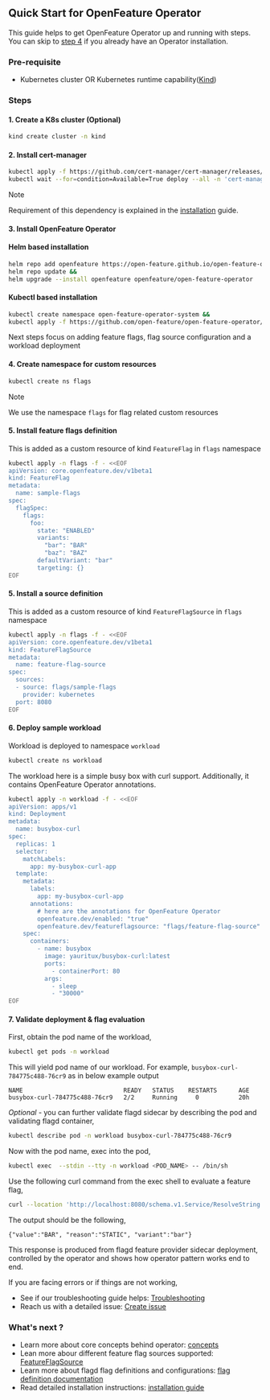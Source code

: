 ## Quick Start for OpenFeature Operator

This guide helps to get OpenFeature Operator up and running with steps. 
You can skip to [step 4](#4-create-namespace-for-custom-resources) if you already have an Operator installation.  

### Pre-requisite

- Kubernetes cluster OR Kubernetes runtime capability([Kind](https://kind.sigs.k8s.io/))

### Steps

#### 1. Create a K8s cluster (Optional)

```sh
kind create cluster -n kind
```

#### 2. Install cert-manager

```sh
kubectl apply -f https://github.com/cert-manager/cert-manager/releases/download/v1.14.3/cert-manager.yaml &&
kubectl wait --for=condition=Available=True deploy --all -n 'cert-manager'
```

> [!NOTE]
> Requirement of this dependency is explained in the [installation](./installation.md) guide.

#### 3. Install OpenFeature Operator

#### Helm based installation

```sh
helm repo add openfeature https://open-feature.github.io/open-feature-operator/ &&
helm repo update &&
helm upgrade --install openfeature openfeature/open-feature-operator
```

#### Kubectl based installation

<!-- x-release-please-start-version -->
```sh
kubectl create namespace open-feature-operator-system &&
kubectl apply -f https://github.com/open-feature/open-feature-operator/releases/download/v0.8.6/release.yaml
```
<!-- x-release-please-end -->

Next steps focus on adding feature flags, flag source configuration and a workload deployment

#### 4. Create namespace for custom resources

```sh
kubectl create ns flags
```

> [!NOTE]
> We use the namespace `flags` for flag related custom resources

#### 5. Install feature flags definition 

This is added as a custom resource of kind `FeatureFlag` in `flags` namespace

```sh
kubectl apply -n flags -f - <<EOF
apiVersion: core.openfeature.dev/v1beta1
kind: FeatureFlag
metadata:
  name: sample-flags
spec:
  flagSpec:
    flags:
      foo:
        state: "ENABLED"
        variants:
          "bar": "BAR"
          "baz": "BAZ"
        defaultVariant: "bar"
        targeting: {}
EOF
```

#### 5. Install a source definition

This is added as a custom resource of kind `FeatureFlagSource` in `flags` namespace

```sh
kubectl apply -n flags -f - <<EOF
apiVersion: core.openfeature.dev/v1beta1
kind: FeatureFlagSource
metadata:
  name: feature-flag-source
spec:
  sources:
  - source: flags/sample-flags
    provider: kubernetes
  port: 8080
EOF
```

#### 6. Deploy sample workload 

Workload is deployed to namespace `workload`

```sh
kubectl create ns workload
```

The workload here is a simple busy box with curl support. Additionally, it contains OpenFeature Operator annotations.

```sh
kubectl apply -n workload -f - <<EOF
apiVersion: apps/v1
kind: Deployment
metadata:
  name: busybox-curl
spec:
  replicas: 1
  selector:
    matchLabels:
      app: my-busybox-curl-app
  template:
    metadata:
      labels:
        app: my-busybox-curl-app
      annotations:
        # here are the annotations for OpenFeature Operator
        openfeature.dev/enabled: "true"
        openfeature.dev/featureflagsource: "flags/feature-flag-source"
    spec:
      containers:
        - name: busybox
          image: yauritux/busybox-curl:latest
          ports:
            - containerPort: 80
          args:
            - sleep
            - "30000"
EOF
```

#### 7. Validate deployment & flag evaluation

First, obtain the pod name of the workload,

```sh
kubectl get pods -n workload
```

This will yield pod name of our workload. For example, `busybox-curl-784775c488-76cr9` as in below example output

```text
NAME                            READY   STATUS    RESTARTS      AGE
busybox-curl-784775c488-76cr9   2/2     Running     0           20h
```

_Optional_ - you can further validate flagd sidecar by describing the pod and validating flagd container,

```sh
kubectl describe pod -n workload busybox-curl-784775c488-76cr9
```

Now with the pod name, exec into the pod,

```sh
kubectl exec  --stdin --tty -n workload <POD_NAME> -- /bin/sh
```

Use the following curl command from the exec shell to evaluate a feature flag,

```sh
curl --location 'http://localhost:8080/schema.v1.Service/ResolveString' --header 'Content-Type: application/json' --data '{ "flagKey":"foo"}'
```

The output should be the following,

`{"value":"BAR", "reason":"STATIC", "variant":"bar"}`

This response is produced from flagd feature provider sidecar deployment, controlled by the operator and shows how 
operator pattern works end to end.

If you are facing errors or if things are not working, 

- See if our troubleshooting guide helps: [Troubleshooting](./troubleshoot.md)
- Reach us with a detailed issue: [Create issue](https://github.com/open-feature/open-feature-operator/issues/new)

### What's next ? 

- Learn more about core concepts behind operator: [concepts](./concepts.md)
- Lean more abour different feature flag sources supported: [FeatureFlagSource](./feature_flag_source.md)  
- Learn more about flagd flag definitions and configurations: [flag definition documentation](https://github.com/open-feature/flagd/blob/main/docs/configuration/flag_configuration.md)
- Read detailed installation instructions: [installation guide](./installation.md)

